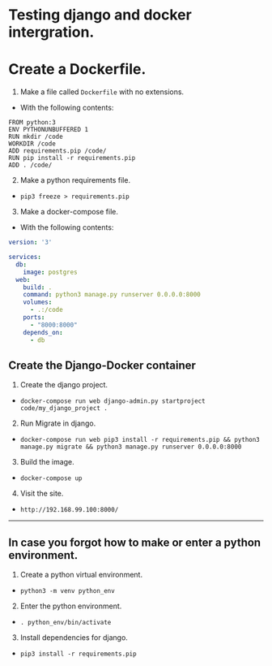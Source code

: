 # Testing __django__ and __docker__ intergration.

# Create a __Dockerfile__.
1. Make a file called `Dockerfile` with no extensions.
  - With the following contents:

  ```
  FROM python:3
  ENV PYTHONUNBUFFERED 1
  RUN mkdir /code
  WORKDIR /code
  ADD requirements.pip /code/
  RUN pip install -r requirements.pip
  ADD . /code/
  ```
2. Make a python requirements file.
  - `pip3 freeze > requirements.pip`
3. Make a docker-compose file.
  - With the following contents:

  ```yml
  version: '3'

  services:
    db:
      image: postgres
    web:
      build: .
      command: python3 manage.py runserver 0.0.0.0:8000
      volumes:
        - .:/code
      ports:
        - "8000:8000"
      depends_on:
        - db
  ```

## Create the Django-Docker container
1. Create the django project.
  - `docker-compose run web django-admin.py startproject code/my_django_project .`
2. Run Migrate in django.
  - `docker-compose run web pip3 install -r requirements.pip && python3 manage.py migrate && python3 manage.py runserver 0.0.0.0:8000`
3. Build the image.
  - `docker-compose up`
4. Visit the site.
  - `http://192.168.99.100:8000/`


***
## In case you forgot how to make or enter a python environment.
1. Create a python virtual environment.
  - `python3 -m venv python_env`
2. Enter the python environment.
  - `. python_env/bin/activate`
3. Install dependencies for django.
  - `pip3 install -r requirements.pip`
